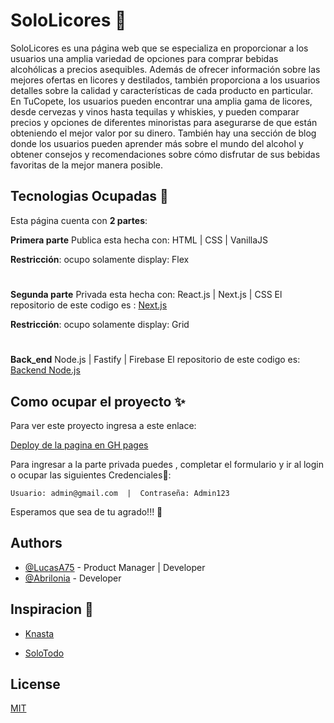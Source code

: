 
# SoloLicores 🍺

SoloLicores es una página web que se especializa en proporcionar a los usuarios una amplia variedad de opciones para comprar bebidas alcohólicas a precios asequibles. Además de ofrecer información sobre las mejores ofertas en licores y destilados, también proporciona a los usuarios detalles sobre la calidad y características de cada producto en particular. En TuCopete, los usuarios pueden encontrar una amplia gama de licores, desde cervezas y vinos hasta tequilas y whiskies, y pueden comparar precios y opciones de diferentes minoristas para asegurarse de que están obteniendo el mejor valor por su dinero. También hay una sección de blog donde los usuarios pueden aprender más sobre el mundo del alcohol y obtener consejos y recomendaciones sobre cómo disfrutar de sus bebidas favoritas de la mejor manera posible.



## Tecnologias Ocupadas 🚀

Esta página cuenta con **2 partes**: 

**Primera parte** Publica esta hecha con:
 HTML | CSS | VanillaJS
 
 **Restricción**: ocupo solamente display: Flex
#
**Segunda parte** Privada esta hecha con:
React.js | Next.js | CSS 
El repositorio de este codigo es :
[Next.js](https://github.com/LucasA75/Next.js_SoloLicores)

 **Restricción**: ocupo solamente display: Grid
#
**Back_end**
Node.js | Fastify | Firebase
El repositorio de este codigo es:
[Backend Node.js](https://github.com/LucasA75/BackEnd_SoloLicores)

## Como ocupar el proyecto ✨
 Para ver este proyecto ingresa a este enlace:

[Deploy de la pagina en GH pages](https://lucasa75.github.io/SoloLicores/)

Para ingresar a la parte privada puedes , completar el formulario y ir al login o ocupar las siguientes
Credenciales🎫:
~~~
Usuario: admin@gmail.com  |  Contraseña: Admin123
~~~

Esperamos que sea de tu agrado!!! 🤗

## Authors

- [@LucasA75](https://github.com/LucasA75) - Product Manager | Developer
- [@Abrilonia](https://github.com/abrilonia) - Developer

## Inspiracion 🔎

- [Knasta](https://knasta.cl/)

- [SoloTodo](https://www.solotodo.cl/)

## License

[MIT](https://choosealicense.com/licenses/mit/)
